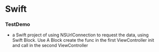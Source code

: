# Swift
### TestDemo
- a Swift project of using NSUrlConnection to request the data, using Swift Block.
Use A Block
create the func in the first ViewController
init and call in the second ViewController
